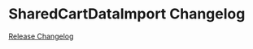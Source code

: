 # SharedCartDataImport Changelog

[Release Changelog](https://github.com/spryker/shared-cart-data-import/releases)
